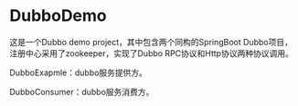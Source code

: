 # DubboDemo

这是一个Dubbo demo project，其中包含两个同构的SpringBoot Dubbo项目，注册中心采用了zookeeper，实现了Dubbo RPC协议和Http协议两种协议调用。

DubboExapmle：dubbo服务提供方。

DubboConsumer：dubbo服务消费方。